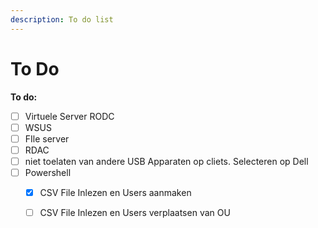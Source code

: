 ```yaml
---
description: To do list
---
```


# To Do

**To do:**

* [ ] Virtuele Server RODC
* [ ] WSUS
* [ ] FIle server
* [ ] RDAC
* [ ] niet toelaten van andere USB Apparaten op cliets. Selecteren op Dell
* [ ] Powershell
  * [x] CSV File Inlezen en Users aanmaken
  * [ ] CSV File Inlezen en Users verplaatsen van OU



